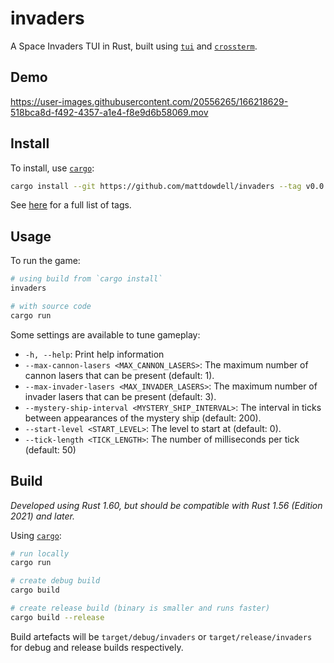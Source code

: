 # invaders

A Space Invaders TUI in Rust, built using [`tui`](https://crates.io/crates/tui) and
[`crossterm`](https://crates.io/crates/crossterm).

## Demo

https://user-images.githubusercontent.com/20556265/166218629-518bca8d-f492-4357-a1e4-f8e9d6b58069.mov

## Install

To install, use [`cargo`](https://doc.rust-lang.org/cargo/getting-started/installation.html):

```sh
cargo install --git https://github.com/mattdowdell/invaders --tag v0.0.1
```

See [here](https://github.com/mattdowdell/invaders/tags) for a full list of tags.

## Usage

To run the game:

```sh
# using build from `cargo install`
invaders

# with source code
cargo run
```

Some settings are available to tune gameplay:

- `-h, --help`: Print help information
- `--max-cannon-lasers <MAX_CANNON_LASERS>`: The maximum number of cannon lasers that can be present
  (default: 1).
- `--max-invader-lasers <MAX_INVADER_LASERS>`: The maximum number of invader lasers that can be
  present (default: 3).
- `--mystery-ship-interval <MYSTERY_SHIP_INTERVAL>`: The interval in ticks between appearances of
  the mystery ship (default: 200).
- `--start-level <START_LEVEL>`: The level to start at (default: 0).
- `--tick-length <TICK_LENGTH>`: The number of milliseconds per tick (default: 50)

## Build

*Developed using Rust 1.60, but should be compatible with Rust 1.56 (Edition 2021) and later.*

Using [`cargo`](https://doc.rust-lang.org/cargo/getting-started/installation.html):

```sh
# run locally
cargo run

# create debug build
cargo build

# create release build (binary is smaller and runs faster)
cargo build --release
```

Build artefacts will be `target/debug/invaders` or `target/release/invaders` for debug and release
builds respectively.
